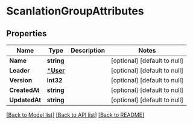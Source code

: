 # ScanlationGroupAttributes

## Properties
Name | Type | Description | Notes
------------ | ------------- | ------------- | -------------
**Name** | **string** |  | [optional] [default to null]
**Leader** | [***User**](User.md) |  | [optional] [default to null]
**Version** | **int32** |  | [optional] [default to null]
**CreatedAt** | **string** |  | [optional] [default to null]
**UpdatedAt** | **string** |  | [optional] [default to null]

[[Back to Model list]](../README.md#documentation-for-models) [[Back to API list]](../README.md#documentation-for-api-endpoints) [[Back to README]](../README.md)

